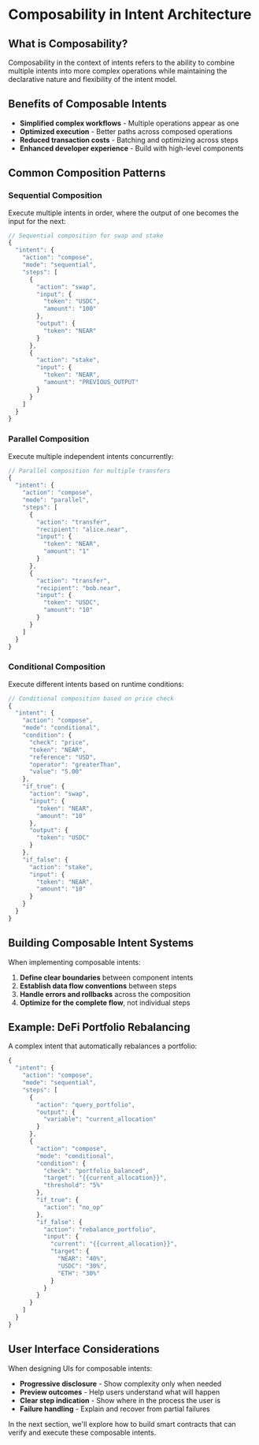 # Composability in Intent Architecture

## What is Composability?

Composability in the context of intents refers to the ability to combine multiple intents into more complex operations while maintaining the declarative nature and flexibility of the intent model.

## Benefits of Composable Intents

- **Simplified complex workflows** - Multiple operations appear as one
- **Optimized execution** - Better paths across composed operations
- **Reduced transaction costs** - Batching and optimizing across steps
- **Enhanced developer experience** - Build with high-level components

## Common Composition Patterns

### Sequential Composition

Execute multiple intents in order, where the output of one becomes the input for the next:

```javascript
// Sequential composition for swap and stake
{
  "intent": {
    "action": "compose",
    "mode": "sequential",
    "steps": [
      {
        "action": "swap",
        "input": {
          "token": "USDC",
          "amount": "100"
        },
        "output": {
          "token": "NEAR"
        }
      },
      {
        "action": "stake",
        "input": {
          "token": "NEAR",
          "amount": "PREVIOUS_OUTPUT"
        }
      }
    ]
  }
}
```

### Parallel Composition

Execute multiple independent intents concurrently:

```javascript
// Parallel composition for multiple transfers
{
  "intent": {
    "action": "compose",
    "mode": "parallel",
    "steps": [
      {
        "action": "transfer",
        "recipient": "alice.near",
        "input": {
          "token": "NEAR",
          "amount": "1"
        }
      },
      {
        "action": "transfer",
        "recipient": "bob.near",
        "input": {
          "token": "USDC",
          "amount": "10"
        }
      }
    ]
  }
}
```

### Conditional Composition

Execute different intents based on runtime conditions:

```javascript
// Conditional composition based on price check
{
  "intent": {
    "action": "compose",
    "mode": "conditional",
    "condition": {
      "check": "price",
      "token": "NEAR",
      "reference": "USD",
      "operator": "greaterThan",
      "value": "5.00"
    },
    "if_true": {
      "action": "swap",
      "input": {
        "token": "NEAR",
        "amount": "10"
      },
      "output": {
        "token": "USDC"
      }
    },
    "if_false": {
      "action": "stake",
      "input": {
        "token": "NEAR",
        "amount": "10"
      }
    }
  }
}
```

## Building Composable Intent Systems

When implementing composable intents:

1. **Define clear boundaries** between component intents
2. **Establish data flow conventions** between steps
3. **Handle errors and rollbacks** across the composition
4. **Optimize for the complete flow**, not individual steps

## Example: DeFi Portfolio Rebalancing

A complex intent that automatically rebalances a portfolio:

```javascript
{
  "intent": {
    "action": "compose",
    "mode": "sequential",
    "steps": [
      {
        "action": "query_portfolio",
        "output": {
          "variable": "current_allocation"
        }
      },
      {
        "action": "compose",
        "mode": "conditional",
        "condition": {
          "check": "portfolio_balanced",
          "target": "{{current_allocation}}",
          "threshold": "5%"
        },
        "if_true": {
          "action": "no_op"
        },
        "if_false": {
          "action": "rebalance_portfolio",
          "input": {
            "current": "{{current_allocation}}",
            "target": {
              "NEAR": "40%",
              "USDC": "30%",
              "ETH": "30%"
            }
          }
        }
      }
    ]
  }
}
```

## User Interface Considerations

When designing UIs for composable intents:

- **Progressive disclosure** - Show complexity only when needed
- **Preview outcomes** - Help users understand what will happen
- **Clear step indication** - Show where in the process the user is
- **Failure handling** - Explain and recover from partial failures

In the next section, we'll explore how to build smart contracts that can verify and execute these composable intents.